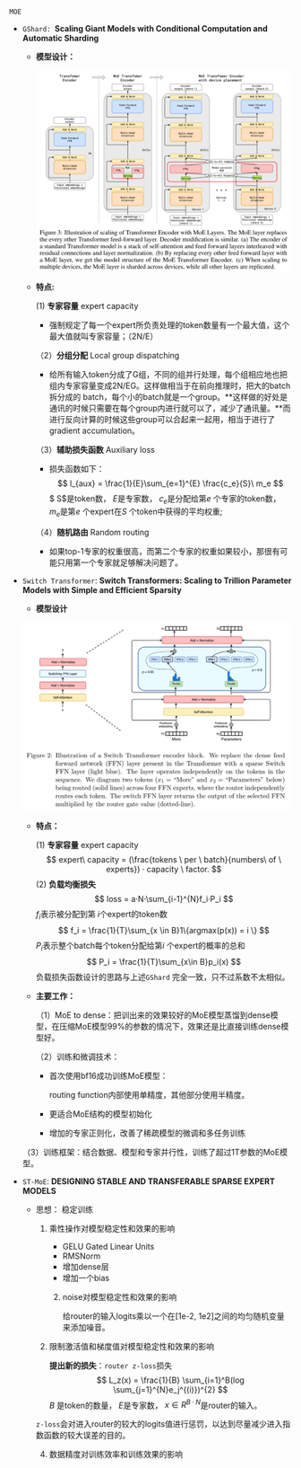 `MOE` 

+ `GShard: `**Scaling Giant Models with Conditional Computation and Automatic Sharding**

  + **模型设计：**

    ![image-20240604100017996](.\assets\moe\gshard.png)

  + **特点:**

      (1)  **专家容量** expert capacity

    +  强制规定了每一个expert所负责处理的token数量有一个最大值，这个最大值就叫专家容量；（2N/E）

    （2）**分组分配** Local group dispatching

    + 给所有输入token分成了G组，不同的组并行处理，每个组相应地也把组内专家容量变成2N/EG。这样做相当于在前向推理时，把大的batch拆分成的 batch，每个小的batch就是一个group。**这样做的好处是通讯的时候只需要在每个group内进行就可以了，减少了通讯量。**而进行反向计算的时候这些group可以合起来一起用，相当于进行了gradient accumulation。 

    （3）**辅助损失函数** Auxiliary loss

    + 损失函数如下：
      $$
      l_{aux} = \frac{1}{E}\sum_{e=1}^{E} \frac{c_e}{S}\ m_e
      $$
       $	S$是token数， $E$是专家数， $c_e$是分配给第$e$ 个专家的token数， $m_e$是第$e$ 个expert在$S$ 个token中获得的平均权重;

    （4）**随机路由** Random routing

    + 如果top-1专家的权重很高，而第二个专家的权重如果较小，那很有可能只用第一个专家就足够解决问题了。

+ `Switch Transformer`: **Switch Transformers: Scaling to Trillion Parameter Models with Simple and Efficient Sparsity**

  +  **模型设计**

    ![image-20240604103618501](.\assets\moe\Switch_Transformer.png)

  + **特点：**

     (1)  **专家容量** expert capacity
    $$
    expert\ capacity = (\frac{tokens \ per \ batch}{numbers\ of \ experts}) · capacity \ factor.
    $$
     (2) **负载均衡损失**
    $$
    loss = a·N·\sum_{i-1}^{N}f_i·P_i
    $$
       $f_i$表示被分配到第 $i$个expert的token数
    $$
    f_i = \frac{1}{T}\sum_{x \in B}1\{argmax(p(x)) = i \}
    $$
     $P_i$表示整个batch每个token分配给第$i$ 个expert的概率的总和
    $$
    P_i = \frac{1}{T}\sum_{x\in B}p_i(x)
    $$
    负载损失函数设计的思路与上述`GShard` 完全一致，只不过系数不太相似。

  + **主要工作：**

    （1）MoE to dense：把训出来的效果较好的MoE模型蒸馏到dense模型，在压缩MoE模型99%的参数的情况下，效果还是比直接训练dense模型好。

    （2）训练和微调技术：

    - 首次使用bf16成功训练MoE模型：

      routing function内部使用单精度，其他部分使用半精度。

    - 更适合MoE结构的模型初始化

    - 增加的专家正则化，改善了稀疏模型的微调和多任务训练

  ​       （3）训练框架：结合数据、模型和专家并行性，训练了超过1T参数的MoE模型。

+ `ST-MoE`: **DESIGNING STABLE AND TRANSFERABLE SPARSE EXPERT MODELS**

  + 思想： 稳定训练

    1. 乘性操作对模型稳定性和效果的影响
       + GELU Gated Linear Units
       + RMSNorm
       + 增加dense层
       + 增加一个bias

       2. noise对模型稳定性和效果的影响

          给router的输入logits乘以一个在[1e-2, 1e2]之间的均匀随机变量来添加噪音。

    3. 限制激活值和梯度值对模型稳定性和效果的影响

       **提出新的损失**：`router z-loss`损失
       $$
       L_z(x) = \frac{1}{B} \sum_{i=1}^B(log \sum_{j=1}^{N}e_j^{(i)})^{2}
       $$
       $B$ 是token的数量， $E$是专家数， $x \in R^{B·N}$是router的输入。

    ​       `z-loss`会对进入router的较大的logits值进行惩罚，以达到尽量减少进入指数函数的较大误差的目的。

       4. 数据精度对训练效率和训练效果的影响

          

          
